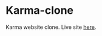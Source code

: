 # Karma-clone

Karma website clone. Live site <a href="https://ervinkleitz.github.io/Karma-clone">here</a>.
